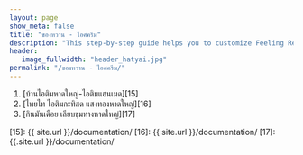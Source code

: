 ```yaml
---
layout: page
show_meta: false
title: "ของหวาน - ไอศครีม"
description: "This step-by-step guide helps you to customize Feeling Responsive to your needs."
header:
   image_fullwidth: "header_hatyai.jpg"
permalink: "/ของหวาน - ไอศครีม/"
---
```



1. [บ้านไอติมหาดใหญ่-ไอติมแฮนเมด][15] 
2. [ไทยไท ไอติมกะทิสด แสงทองหาดใหญ่][16] 
3. [กินมันเดือย เลียบชุมทางหาดใหญ่][17]




 [15]: {{ site.url }}/documentation/
 [16]: {{ site.url }}/documentation/
 [17]: {{.site.url }}/documentation/

